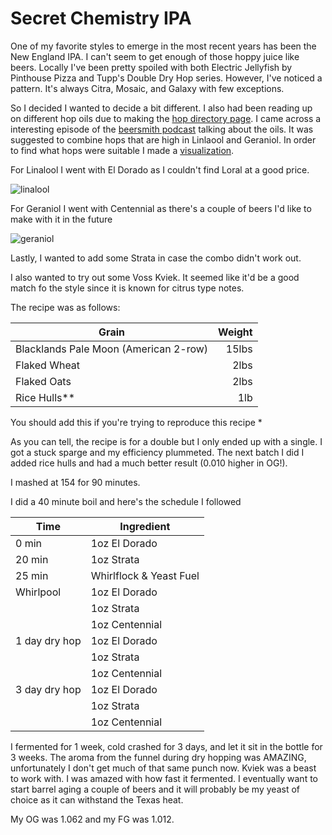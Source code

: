 # Secret Chemistry IPA

One of my favorite styles to emerge in the most recent years has been the New England IPA. I can't seem to get enough of those hoppy juice like beers. Locally I've been pretty spoiled with both Electric Jellyfish by Pinthouse Pizza and Tupp's Double Dry Hop series. However, I've noticed a pattern. It's always Citra, Mosaic, and Galaxy with few exceptions. 

So I decided I wanted to decide a bit different. I also had been reading up on different hop oils due to making the [hop directory page](https://bxyoung89.github.io/brewing-tools/#/hop-directory). I came across a interesting episode of the [beersmith podcast](https://youtu.be/GCQ22HSDDUQ?t=1310) talking about the oils. It was suggested to combine hops that are high in Linlaool and Geraniol. In order to find what hops were suitable I made a [visualization](/#/hop-visualization). 

For Linalool I went with El Dorado as I couldn't find Loral at a good price.

![linalool](/brewing-tools/images/blog-images/2019-1-30/hop%20visualization%20linalool.png "Linalool visualization")

For Geraniol I went with Centennial as there's a couple of beers I'd like to make with it in the future

![geraniol](/brewing-tools/images/blog-images/2019-1-30/hop%20visualization%20geraniol.png "Geraniol visualization")

Lastly, I wanted to add some Strata in case the combo didn't work out. 

I also wanted to try out some Voss Kviek. It seemed like it'd be a good match fo the style since it is known for citrus type notes.

The recipe was as follows:

| Grain | Weight |
| ------------- |-------------:|
| Blacklands Pale Moon (American 2-row)      | 15lbs |
| Flaked Wheat      | 2lbs |
| Flaked Oats | 2lbs |
| Rice Hulls** | 1lb |

 You should add this if you're trying to reproduce this recipe *

As you can tell, the recipe is for a double but I only ended up with a single. I got a stuck sparge and my efficiency plummeted. The next batch I did I added rice hulls and had a much better result (0.010 higher in OG!).

I mashed at 154 for 90 minutes.

I did a 40 minute boil and here's the schedule I followed


| Time       | Ingredient           |
| ------------- |-------------|
| 0 min | 1oz El Dorado |
| 20 min | 1oz Strata |
| 25 min | Whirlflock & Yeast Fuel |
| Whirlpool | 1oz El Dorado |
|  | 1oz Strata |
|  | 1oz Centennial |
| 1 day dry hop | 1oz El Dorado |
|  | 1oz Strata |
|  | 1oz Centennial |
| 3 day dry hop | 1oz El Dorado |
|  | 1oz Strata |
|  | 1oz Centennial |

I fermented for 1 week, cold crashed for 3 days, and let it sit in the bottle for 3 weeks. The aroma from the funnel during dry hopping was AMAZING, unfortunately I don't get much of that same punch now. Kviek was a beast to work with. I was amazed with how fast it fermented. I eventually want to start barrel aging a couple of beers and it will probably be my yeast of choice as it can withstand the Texas heat.

My OG was 1.062 and my FG was 1.012.  

